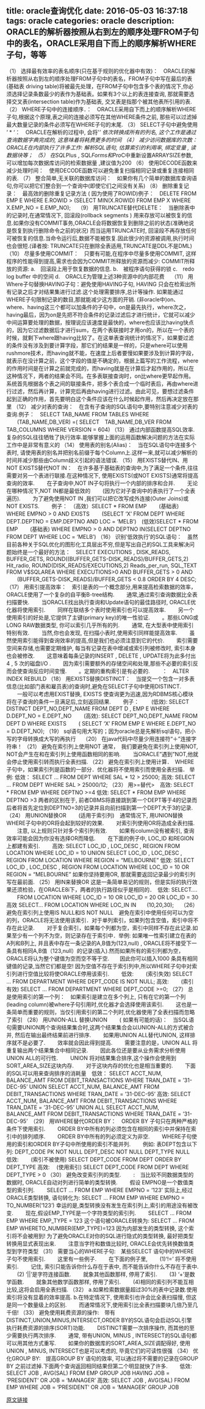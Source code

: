 title: oracle查询优化
date: 2016-05-03 16:37:18
tags: oracle
categories: oracle
description: ORACLE的解析器按照从右到左的顺序处理FROM子句中的表名，ORACLE采用自下而上的顺序解析WHERE子句，等等
---

（1） 选择最有效率的表名顺序(只在基于规则的优化器中有效)：　ORACLE的解析器按照从右到左的顺序处理FROM子句中的表名，FROM子句中写在最后的表(基础表 driving table)将被最先处理，在FROM子句中包含多个表的情况下,你必须选择记录条数最少的表作为基础表。如果有3个以上的表连接查询, 那就需要选择交叉表(intersection table)作为基础表, 交叉表是指那个被其他表所引用的表.
（2） WHERE子句中的连接顺序．：　ORACLE采用自下而上的顺序解析WHERE子句,根据这个原理,表之间的连接必须写在其他WHERE条件之前, 那些可以过滤掉最大数量记录的条件必须写在WHERE子句的末尾.
（3） SELECT子句中避免使用 ‘ * ‘：　ORACLE在解析的过程中, 会将’*’ 依次转换成所有的列名, 这个工作是通过查询数据字典完成的, 这意味着将耗费更多的时间
（4） 减少访问数据库的次数：　ORACLE在内部执行了许多工作: 解析SQL语句, 估算索引的利用率, 绑定变量 , 读数据块等；
（5） 在SQL*Plus , SQL*Forms和Pro*C中重新设置ARRAYSIZE参数, 可以增加每次数据库访问的检索数据量 ,建议值为200
（6） 使用DECODE函数来减少处理时间：　使用DECODE函数可以避免重复扫描相同记录或重复连接相同的表.
（7） 整合简单,无关联的数据库访问：　如果你有几个简单的数据库查询语句,你可以把它们整合到一个查询中(即使它们之间没有关系)
（8） 删除重复记录：　最高效的删除重复记录方法
( 因为使用了ROWID)例子：　DELETE FROM EMP E WHERE E.ROWID >
(SELECT MIN(X.ROWID) FROM EMP X WHERE X.EMP_NO = E.EMP_NO);　
（9） 用TRUNCATE替代DELETE：　当删除表中的记录时,在通常情况下, 回滚段(rollback segments ) 用来存放可以被恢复的信息.如果你没有COMMIT事务,ORACLE会将数据恢复到删除之前的状态(准确地说是恢复到执行删除命令之前的状况) 而当运用TRUNCATE时, 回滚段不再存放任何可被恢复的信息.当命令运行后,数据不能被恢复.因此很少的资源被调用,执行时间也会很短.(译者按: TRUNCATE只在删除全表适用,TRUNCATE是DDL不是DML)　
（10） 尽量多使用COMMIT：　只要有可能,在程序中尽量多使用COMMIT, 这样程序的性能得到提高,需求也会因为COMMIT所释放的资源而减少: COMMIT所释放的资源: 
a.　回滚段上用于恢复数据的信息.
b.　被程序语句获得的锁 
c.　redo log buffer 中的空间 
d.　ORACLE为管理上述3种资源中的内部花费　
（11） 用Where子句替换HAVING子句：避免使用HAVING子句, HAVING 只会在检索出所有记录之后才对结果集进行过滤.这个处理需要排序,总计等操作.
如果能通过WHERE子句限制记录的数目,那就能减少这方面的开销.
(非oracle中)on、where、having这三个都可以加条件的子句中，on是最先执行，where次之，having最后，因为on是先把不符合条件的记录过滤后才进行统计，它就可以减少中间运算要处理的数据，按理说应该速度是最快的，where也应该比having快点的，因为它过滤数据后才进行sum，在两个表联接时才用on的，所以在一个表的时候，就剩下where跟having比较了。在这单表查询统计的情况下，如果要过滤的条件没有涉及到要计算字段，那它们的结果是一样的，只是where可以使用rushmore技术，而having就不能，在速度上后者要慢如果要涉及到计算的字段，就表示在没计算之前，这个字段的值是不确定的，根据上篇写的工作流程，where的作用时间是在计算之前就完成的，而having就是在计算后才起作用的，所以在这种情况下，两者的结果会不同。在多表联接查询时，on比where更早起作用。系统首先根据各个表之间的联接条件，把多个表合成一个临时表后，再由where进行过滤，然后再计算，计算完后再由having进行过滤。由此可见，要想过滤条件起到正确的作用，首先要明白这个条件应该在什么时候起作用，然后再决定放在那里
（12） 减少对表的查询：　在含有子查询的SQL语句中,要特别注意减少对表的查询.例子：　SELECT TAB_NAME FROM TABLES WHERE
　　(TAB_NAME,DB_VER) =( SELECT　TAB_NAME,DB_VER FROM TAB_COLUMNS WHERE VERSION = 604)
（13） 通过内部函数提高SQL效率.复杂的SQL往往牺牲了执行效率.能够掌握上面的运用函数解决问题的方法在实际工作中是非常有意义的
（14） 使用表的别名(Alias)：　当在SQL语句中连接多个表时, 请使用表的别名并把别名前缀于每个Column上.这样一来,就可以减少解析的时间并减少那些由Column歧义引起的语法错误.
（15） 用EXISTS替代IN、用NOT EXISTS替代NOT IN：　在许多基于基础表的查询中,为了满足一个条件,往往需要对另一个表进行联接.在这种情况下, 使用EXISTS(或NOT EXISTS)通常将提高查询的效率.
　　在子查询中,NOT IN子句将执行一个内部的排序和合并.
　　无论在哪种情况下,NOT IN都是最低效的
　　(因为它对子查询中的表执行了一个全表遍历).
　　为了避免使用NOT IN ,我们可以把它改写成外连接(Outer Joins)或NOT EXISTS.
　　例子：　（高效）SELECT * FROM EMP
　　(基础表) WHERE EMPNO > 0 AND EXISTS
　　(SELECT ‘X’ FROM DEPT WHERE DEPT.DEPTNO = EMP.DEPTNO AND LOC = ‘MELB’)　(低效)SELECT * FROM EMP
　　(基础表) WHERE EMPNO > 0 AND DEPTNO IN(SELECT DEPTNO FROM DEPT WHERE LOC = ‘MELB’)
（16） 识别’低效执行’的SQL语句：　虽然目前各种关于SQL优化的图形化工具层出不穷,但是写出自己的SQL工具来解决问题始终是一个最好的方法：　SELECT EXECUTIONS , DISK_READS, BUFFER_GETS, ROUND((BUFFER_GETS-DISK_READS)/BUFFER_GETS,2) Hit_radio, ROUND(DISK_READS/EXECUTIONS,2) Reads_per_run, SQL_TEXT FROM V$SQLAREA WHERE EXECUTIONS>0 AND BUFFER_GETS > 0 AND
　　(BUFFER_GETS-DISK_READS)/BUFFER_GETS < 0.8 ORDER BY 4 DESC;
（17） 用索引提高效率：　索引是表的一个概念部分,用来提高检索数据的效率，ORACLE使用了一个复杂的自平衡B-tree结构.
　　通常,通过索引查询数据比全表扫描要快.
　　当ORACLE找出执行查询和Update语句的最佳路径时, ORACLE优化器将使用索引.
　　同样在联结多个表时使用索引也可以提高效率.
　　另一个使用索引的好处是,它提供了主键(primary key)的唯一性验证.
　　。那些LONG或LONG RAW数据类型, 你可以索引几乎所有的列.
　　通常, 在大型表中使用索引特别有效.
　　当然,你也会发现, 在扫描小表时,使用索引同样能提高效率.
　　虽然使用索引能得到查询效率的提高,但是我们也必须注意到它的代价.
　　索引需要空间来存储,也需要定期维护, 每当有记录在表中增减或索引列被修改时, 索引本身也会被修改.
　　这意味着每条记录的INSERT , DELETE , UPDATE将为此多付出4 , 5 次的磁盘I/O .
　　因为索引需要额外的存储空间和处理,那些不必要的索引反而会使查询反应时间变慢.
　　。定期的重构索引是有必要的.
　　：　ALTER INDEX <INDEXNAME> REBUILD <TABLESPACENAME>
（18） 用EXISTS替换DISTINCT：　当提交一个包含一对多表信息(比如部门表和雇员表)的查询时,避免在SELECT子句中使用DISTINCT.
　　一般可以考虑用EXIST替换, EXISTS 使查询更为迅速,因为RDBMS核心模块将在子查询的条件一旦满足后,立刻返回结果.
　　例子：
　　(低效): SELECT DISTINCT DEPT_NO,DEPT_NAME FROM DEPT D , EMP E WHERE D.DEPT_NO = E.DEPT_NO
　　(高效): SELECT DEPT_NO,DEPT_NAME FROM DEPT D WHERE EXISTS
　　( SELECT ‘X’ FROM EMP E WHERE E.DEPT_NO = D.DEPT_NO);
（19） sql语句用大写的；因为oracle总是先解析sql语句，把小写的字母转换成大写的再执行　
（20） 在java代码中尽量少用连接符“＋”连接字符串！
（21） 避免在索引列上使用NOT 通常，　我们要避免在索引列上使用NOT, NOT会产生在和在索引列上使用函数相同的影响.
　　当ORACLE”遇到”NOT,他就会停止使用索引转而执行全表扫描.
（22） 避免在索引列上使用计算．　WHERE子句中，如果索引列是函数的一部分．优化器将不使用索引而使用全表扫描． 举例: 低效： SELECT … FROM DEPT WHERE SAL * 12 > 25000; 高效: SELECT … FROM DEPT WHERE SAL > 25000/12;
（23） 用>=替代>　高效: SELECT * FROM EMP WHERE DEPTNO >=4 低效: SELECT * FROM EMP WHERE DEPTNO >3 两者的区别在于, 前者DBMS将直接跳到第一个DEPT等于4的记录而后者将首先定位到DEPTNO=3的记录并且向前扫描到第一个DEPT大于3的记录.
（24） 用UNION替换OR
　　(适用于索引列)　通常情况下, 用UNION替换WHERE子句中的OR将会起到较好的效果.
　　对索引列使用OR将造成全表扫描.
　　注意, 以上规则只针对多个索引列有效.
　　如果有column没有被索引, 查询效率可能会因为你没有选择OR而降低.
　　在下面的例子中, LOC_ID 和REGION上都建有索引.
　　高效: SELECT LOC_ID , LOC_DESC , REGION FROM LOCATION WHERE LOC_ID = 10 UNION SELECT LOC_ID , LOC_DESC , REGION FROM LOCATION WHERE REGION = “MELBOURNE” 低效: SELECT LOC_ID , LOC_DESC , REGION FROM LOCATION WHERE LOC_ID = 10 OR REGION = “MELBOURNE” 如果你坚持要用OR, 那就需要返回记录最少的索引列写在最前面.
（25） 用IN来替换OR 这是一条简单易记的规则，但是实际的执行效果还须检验，在ORACLE8i下，两者的执行路径似乎是相同的．　低效: SELECT….
　　FROM LOCATION WHERE LOC_ID = 10 OR LOC_ID = 20 OR LOC_ID = 30 高效 SELECT… FROM LOCATION WHERE LOC_IN IN　　(10,20,30);　
（26） 避免在索引列上使用IS NULL和IS NOT NULL　避免在索引中使用任何可以为空的列，ORACLE将无法使用该索引．对于单列索引，如果列包含空值，索引中将不存在此记录.
　　对于复合索引，如果每个列都为空，索引中同样不存在此记录.如果至少有一个列不为空，则记录存在于索引中．举例: 如果唯一性索引建立在表的A列和B列上, 并且表中存在一条记录的A,B值为(123,null) , ORACLE将不接受下一条具有相同A,B值（123,null）的记录(插入).然而如果所有的索引列都为空，ORACLE将认为整个键值为空而空不等于空.　　因此你可以插入1000 条具有相同键值的记录,当然它们都是空! 因为空值不存在于索引列中,所以WHERE子句中对索引列进行空值比较将使ORACLE停用该索引.
　　低效:
　　(索引失效) SELECT … FROM DEPARTMENT WHERE DEPT_CODE IS NOT NULL; 
高效:
　　(索引有效) SELECT … FROM DEPARTMENT WHERE DEPT_CODE >=0;
（27） 总是使用索引的第一个列：　如果索引是建立在多个列上, 只有在它的第一个列(leading column)被where子句引用时,优化器才会选择使用该索引.
　　这也是一条简单而重要的规则，当仅引用索引的第二个列时,优化器使用了全表扫描而忽略了索引
（28） 用UNION-ALL 替换UNION
　　( 如果有可能的话)：　当SQL语句需要UNION两个查询结果集合时,这两个结果集合会以UNION-ALL的方式被合并, 然后在输出最终结果前进行排序.
　　如果用UNION ALL替代UNION, 这样排序就不是必要了.
　　效率就会因此得到提高.
　　需要注意的是，UNION ALL 将重复输出两个结果集合中相同记录.
　　因此各位还是要从业务需求分析使用UNION ALL的可行性.
　　UNION 将对结果集合排序,这个操作会使用到SORT_AREA_SIZE这块内存.
　　对于这块内存的优化也是相当重要的.
　　下面的SQL可以用来查询排序的消耗量　低效： SELECT ACCT_NUM, BALANCE_AMT FROM DEBIT_TRANSACTIONS WHERE TRAN_DATE = ’31-DEC-95’ UNION SELECT ACCT_NUM, BALANCE_AMT FROM DEBIT_TRANSACTIONS WHERE TRAN_DATE = ’31-DEC-95’ 高效: SELECT ACCT_NUM, BALANCE_AMT FROM DEBIT_TRANSACTIONS WHERE TRAN_DATE = ’31-DEC-95’ UNION ALL SELECT ACCT_NUM, BALANCE_AMT FROM DEBIT_TRANSACTIONS WHERE TRAN_DATE = ’31-DEC-95’　（29） 用WHERE替代ORDER BY：　ORDER BY 子句只在两种严格的条件下使用索引.
　　ORDER BY中所有的列必须包含在相同的索引中并保持在索引中的排列顺序.
　　ORDER BY中所有的列必须定义为非空.
　　WHERE子句使用的索引和ORDER BY子句中所使用的索引不能并列.
　　例如: 表DEPT包含以下列: DEPT_CODE PK NOT NULL DEPT_DESC NOT NULL DEPT_TYPE NULL　低效:
　　(索引不被使用) SELECT DEPT_CODE FROM DEPT ORDER BY DEPT_TYPE 高效:
　(使用索引) SELECT DEPT_CODE FROM DEPT WHERE DEPT_TYPE > 0
（30） 避免改变索引列的类型.
　　:　当比较不同数据类型的数据时, ORACLE自动对列进行简单的类型转换.
　　假设 EMPNO是一个数值类型的索引列.
　　SELECT … FROM EMP WHERE EMPNO = ‘123’ 实际上,经过ORACLE类型转换, 语句转化为: SELECT … FROM EMP WHERE EMPNO = TO_NUMBER(‘123’) 幸运的是,类型转换没有发生在索引列上,索引的用途没有被改变.
　　现在,假设EMP_TYPE是一个字符类型的索引列.
　　SELECT … FROM EMP WHERE EMP_TYPE = 123 这个语句被ORACLE转换为: SELECT … FROM EMP WHERETO_NUMBER(EMP_TYPE)=123 因为内部发生的类型转换, 这个索引将不会被用到! 为了避免ORACLE对你的SQL进行隐式的类型转换, 最好把类型转换用显式表现出来.
　　注意当字符和数值比较时, ORACLE会优先转换数值类型到字符类型
（31） 需要当心的WHERE子句:　某些SELECT 语句中的WHERE子句不使用索引.
　　这里有一些例子.
　　在下面的例子里,
　　(1)‘!=’ 将不使用索引.
　　记住, 索引只能告诉你什么存在于表中, 而不能告诉你什么不存在于表中.
　　(2) ‘||’是字符连接函数.
　　就象其他函数那样, 停用了索引.
　　(3) ‘+’是数学函数.
　　就象其他数学函数那样, 停用了索引.
　　(4)相同的索引列不能互相比较,这将会启用全表扫描.
（32） a.如果检索数据量超过30%的表中记录数.使用索引将没有显着的效率提高.
b.在特定情况下, 使用索引也许会比全表扫描慢, 但这是同一个数量级上的区别.
　　而通常情况下,使用索引比全表扫描要块几倍乃至几千倍!
（33） 避免使用耗费资源的操作:　带有DISTINCT,UNION,MINUS,INTERSECT,ORDER BY的SQL语句会启动SQL引擎 执行耗费资源的排序(SORT)功能.
　　DISTINCT需要一次排序操作, 而其他的至少需要执行两次排序.
　　通常, 带有UNION, MINUS , INTERSECT的SQL语句都可以用其他方式重写.
　　如果你的数据库的SORT_AREA_SIZE调配得好, 使用UNION , MINUS, INTERSECT也是可以考虑的, 毕竟它们的可读性很强
（34） 优化GROUP BY:　提高GROUP BY 语句的效率, 可以通过将不需要的记录在GROUP BY 之前过滤掉.下面两个查询返回相同结果但第二个明显就快了许多.
　　低效: SELECT JOB , AVG(SAL) FROM EMP GROUP JOB HAVING JOB = ‘PRESIDENT’ OR JOB = ‘MANAGER’ 高效: SELECT JOB , AVG(SAL) FROM EMP WHERE JOB = ‘PRESIDENT’ OR JOB = ‘MANAGER’ GROUP JOB

[原文链接](https://www.ibm.com/developerworks/community/wikis/home?lang=zh#!/wiki/oracle/page/oracle%E6%9F%A5%E8%AF%A2%E4%BC%98%E5%8C%96)
